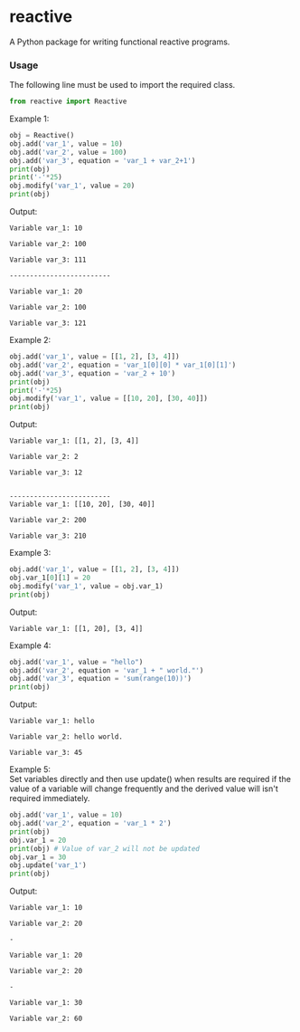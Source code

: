 # reactive

A Python package for writing functional reactive programs.

### Usage

The following line must be used to import the required class.

```python
from reactive import Reactive
```

Example 1:  

```python
obj = Reactive()
obj.add('var_1', value = 10)
obj.add('var_2', value = 100)
obj.add('var_3', equation = 'var_1 + var_2+1')
print(obj)
print('-'*25)
obj.modify('var_1', value = 20)
print(obj)
```

Output:  

```
Variable var_1: 10

Variable var_2: 100

Variable var_3: 111

-------------------------

Variable var_1: 20

Variable var_2: 100

Variable var_3: 121

```

Example 2:  

```python
obj.add('var_1', value = [[1, 2], [3, 4]])
obj.add('var_2', equation = 'var_1[0][0] * var_1[0][1]')
obj.add('var_3', equation = 'var_2 + 10')
print(obj)
print('-'*25)
obj.modify('var_1', value = [[10, 20], [30, 40]])
print(obj)
```

Output:  

```
Variable var_1: [[1, 2], [3, 4]]

Variable var_2: 2

Variable var_3: 12


-------------------------
Variable var_1: [[10, 20], [30, 40]]

Variable var_2: 200

Variable var_3: 210
```

Example 3:  

```python
obj.add('var_1', value = [[1, 2], [3, 4]])
obj.var_1[0][1] = 20
obj.modify('var_1', value = obj.var_1)
print(obj)
```

Output:  
```
Variable var_1: [[1, 20], [3, 4]]
```

Example 4:  

```python
obj.add('var_1', value = "hello")
obj.add('var_2', equation = 'var_1 + " world."')
obj.add('var_3', equation = 'sum(range(10))')
print(obj)
```

Output:  

```
Variable var_1: hello

Variable var_2: hello world.

Variable var_3: 45
```

Example 5:  
Set variables directly and then use update() when results are required if the value of a variable will change frequently and the derived value will isn't required immediately.

```python
obj.add('var_1', value = 10)
obj.add('var_2', equation = 'var_1 * 2')
print(obj)
obj.var_1 = 20
print(obj) # Value of var_2 will not be updated
obj.var_1 = 30
obj.update('var_1')
print(obj)
```

Output:  

```
Variable var_1: 10

Variable var_2: 20

-

Variable var_1: 20

Variable var_2: 20

-

Variable var_1: 30

Variable var_2: 60
```
